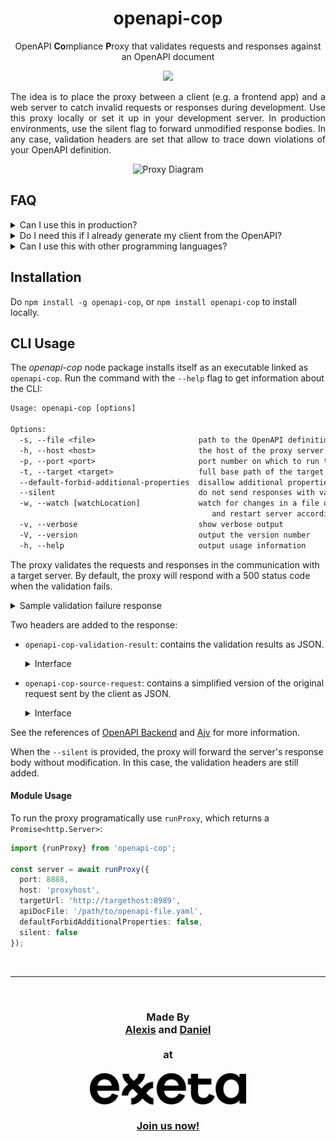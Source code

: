 <h1 align="center">openapi-cop</h1>
<p align="center">
  OpenAPI <b>Co</b>mpliance <b>P</b>roxy that validates requests and responses against an OpenAPI document
</p>

<p align="center">
  <a href="https://github.com/EXXETA/openapi-cop/actions">
    <img src="https://github.com/EXXETA/openapi-cop/workflows/Node.js%20CI/badge.svg" />
  </a>
</p>


<p align="justify">
The idea is to place the proxy between a client (e.g. a frontend app) and a web server to catch invalid requests or responses during development. Use this proxy locally or set it up in your development server. In production environments, use the silent flag to forward unmodified response bodies. In any case, validation headers are set that allow to trace down violations of your OpenAPI definition.
</p>

<p align="center">
  <img src="./orga/openapi-cop-diagram.png" alt="Proxy Diagram" width="571.5">
</p>


## FAQ

<details>
  <summary>Can I use this in production?</summary>
  This tool was originally meant for development scenarios. You can use this in production but we cannot give you any security guarantees. Also running the JSON schema validation is quite CPU-expensive and you likely do not want to validate in both directions in production because of that overhead.
</details>

<details>
  <summary>Do I need this if I already generate my client from the OpenAPI?</summary>
  In case your client and server code is generated from the OpenAPI spec, you might still want to use this proxy. Generated code does usually only provide typing information, but JSON Schema defines much more than that. For example you might define a string property to match a given RegEx and start with the letter "C". This will not be ensured by your generated code at compile time, but will be caught by openapi-cop.
</details>

<details>
  <summary>Can I use this with other programming languages?</summary>
  Yes. This is a proxy and not a middleware. You can use it between whatever HTTP-endpoints you have in your architecture.
</details>


## Installation

Do `npm install -g openapi-cop`, or `npm install openapi-cop` to install locally.

## CLI Usage

The *openapi-cop* node package installs itself as an executable linked as `openapi-cop`. Run the command with the `--help` flag to get information about the CLI:

```txt
Usage: openapi-cop [options]

Options:
  -s, --file <file>                       path to the OpenAPI definition file
  -h, --host <host>                       the host of the proxy server (default: "localhost")
  -p, --port <port>                       port number on which to run the proxy (default: 8888)
  -t, --target <target>                   full base path of the target API (format: http(s)://host:port/basePath)
  --default-forbid-additional-properties  disallow additional properties when not explicitly specified
  --silent                                do not send responses with validation errors, just set validation headers
  -w, --watch [watchLocation]             watch for changes in a file or directory (falls back to the OpenAPI file)
                                             and restart server accordingly
  -v, --verbose                           show verbose output
  -V, --version                           output the version number
  -h, --help                              output usage information
```

The proxy validates the requests and responses in the communication with a target server. By default, the proxy will respond with a 500 status code when the validation fails.

<details><summary>Sample validation failure response</summary>

```json
{
    "error": {
        "message": "openapi-cop Proxy validation failed",
        "request": {
            "method": "POST",
            "path": "/pets",
            "headers": {
                "host": "localhost:8888",
                "user-agent": "curl/7.59.0",
                "accept": "*/*",
                "content-type": "application/json",
                "content-length": "16"
            },
            "query": {},
            "body": {
                "data": "sent"
            }
        },
        "response": {
            "statusCode": 201,
            "body": "{}",
            "headers": {
                "x-powered-by": "Express",
                "openapi-cop-openapi-file": "7-petstore.yaml",
                "content-type": "application/json; charset=utf-8",
                "content-length": "2",
                "etag": "W/\"2-vyGp6PvFo4RvsFtPoIWeCReyIC8\"",
                "date": "Thu, 25 Jul 2019 13:39:58 GMT",
                "connection": "close"
            },
            "request": {
                "uri": {
                    "protocol": "http:",
                    "slashes": true,
                    "auth": null,
                    "host": "localhost:8889",
                    "port": "8889",
                    "hostname": "localhost",
                    "hash": null,
                    "search": null,
                    "query": null,
                    "pathname": "/pets",
                    "path": "/pets",
                    "href": "http://localhost:8889/pets"
                },
                "method": "POST",
                "headers": {
                    "host": "localhost:8888",
                    "user-agent": "curl/7.59.0",
                    "accept": "*/*",
                    "content-type": "application/json",
                    "content-length": "16",
                    "accept-encoding": "gzip, deflate"
                }
            }
        },
        "validationResults": {
            "request": {
                "valid": true,
                "errors": null
            },
            "response": {
                "valid": false,
                "errors": [
                    {
                        "keyword": "required",
                        "dataPath": "",
                        "schemaPath": "#/required",
                        "params": {
                            "missingProperty": "code"
                        },
                        "message": "should have required property 'code'"
                    }
                ]
            },
            "responseHeaders": {
                "valid": true,
                "errors": null
            }
        }
    }
}
```

</details>

Two headers are added to the response:

- `openapi-cop-validation-result`: contains the validation results as JSON.
  <details><summary>Interface</summary>

  ```ts
  {
      request: {
        valid: boolean;
        errors?: Ajv.ErrorObject[] | null;
      },
      response: {
        valid: boolean;
        errors?: Ajv.ErrorObject[] | null;
      },
      responseHeaders: {
        valid: boolean;
        errors?: Ajv.ErrorObject[] | null;
      }
  }
  ```

  </details>
  
- `openapi-cop-source-request`: contains a simplified version of the original request sent by the client as JSON.

  <details><summary>Interface</summary>

  ```ts
  {
    method: string;
    path: string;
    headers: {
      [key: string]: string | string[];
    };
    query?: {
      [key: string]: string | string[];
    } | string;
    body?: any;
  }
  ```

  </details>

See the references of [OpenAPI Backend](https://github.com/anttiviljami/openapi-backend/blob/master/DOCS.md) and [Ajv](https://ajv.js.org/) for more information.

When the `--silent` is provided, the proxy will forward the server's response body without modification. In this case, the validation headers are still added.

#### Module Usage

To run the proxy programatically use `runProxy`, which returns a `Promise<http.Server>`:

```ts
import {runProxy} from 'openapi-cop';

const server = await runProxy({
  port: 8888,
  host: 'proxyhost',
  targetUrl: 'http://targethost:8989',
  apiDocFile: '/path/to/openapi-file.yaml',
  defaultForbidAdditionalProperties: false,
  silent: false
});
```

<br />

* * *

<br />

<h3 align="center">
  Made By
  <br />
  <a href="https://github.com/LexLuengas">Alexis</a> and <a href="https://github.com/pubkey">Daniel</a>
  <br />
  <br />
  at
  <br />
  <br />
  <img src="./orga/exxeta-logo.svg" alt="Exxeta" width="250">
  <br />
  <br />
  <a href="https://exxeta.team/">Join us now!</a>
</h3>

<br />
<br />
